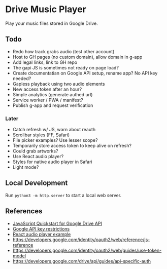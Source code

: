 
# Drive Music Player

Play your music files stored in Google Drive.

## Todo

- Redo how track grabs audio (test other account)
- Host to GH pages (no custom domain), allow domain in g-app
- Add legal links, link to GH repo
- The gapi JS is sometimes not ready on page load?
- Create documentatian on Google API setup, rename app? No API key needed?
- Gapless playback using two audio elements
- New access token after an hour?
- Simple analytics (generate authed url)
- Service worker / PWA / manifest?
- Publish g-app and request verification

### Later

- Catch refresh w/ JS, warn about reauth
- Scrollbar styles (FF, Safari)
- File picker examples? Use lesser scope?
- Temporarily store access token to keep alive on refresh?
- Could grab artworks?
- Use React audio player?
- Styles for native audio player in Safari
- Light mode?

## Local Development

Run `python3 -m http.server` to start a local web server. 

## References

- [JavaScript Quickstart for Google Drive API](https://developers.google.com/drive/api/quickstart/js)
- [Google API key restrictions](https://cloud.google.com/docs/authentication/api-keys#api_key_restrictions)
- [React audio player example](https://codesandbox.io/s/react-w877cp)
- https://developers.google.com/identity/oauth2/web/reference/js-reference
- https://developers.google.com/identity/oauth2/web/guides/use-token-model
- https://developers.google.com/drive/api/guides/api-specific-auth
